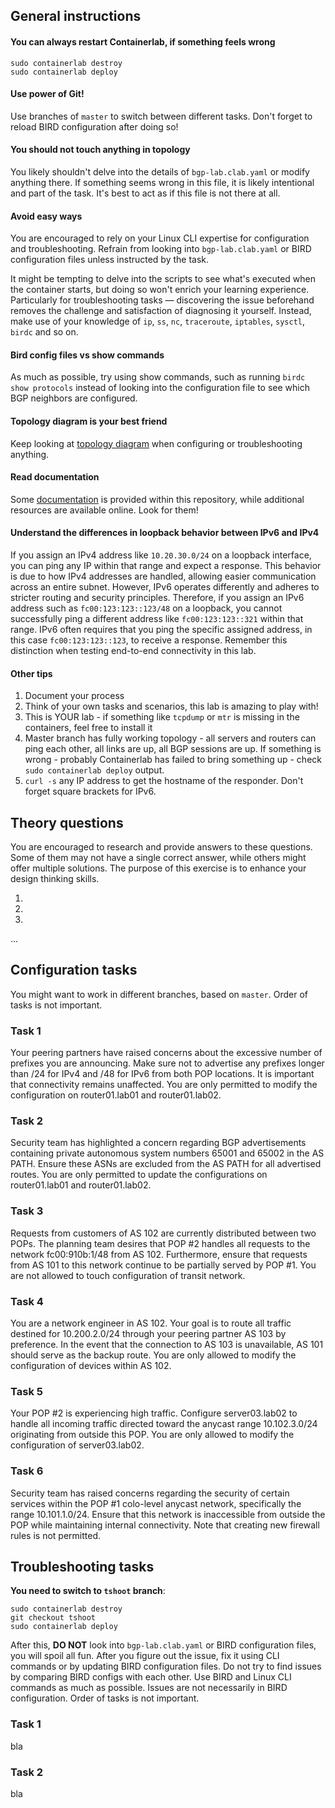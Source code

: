 ## General instructions

#### You can always restart Containerlab, if something feels wrong

```
sudo containerlab destroy
sudo containerlab deploy
```

#### Use power of Git!

Use branches of `master` to switch between different tasks. Don't forget to reload BIRD configuration after doing so!

#### You should not touch anything in topology

You likely shouldn't delve into the details of `bgp-lab.clab.yaml` or modify anything there. If something seems wrong in this file, it is likely intentional and part of the task. It's best to act as if this file is not there at all.

#### Avoid easy ways

You are encouraged to rely on your Linux CLI expertise for configuration and troubleshooting. Refrain from looking into `bgp-lab.clab.yaml` or BIRD configuration files unless instructed by the task.

It might be tempting to delve into the scripts to see what's executed when the container starts, but doing so won't enrich your learning experience. Particularly for troubleshooting tasks — discovering the issue beforehand removes the challenge and satisfaction of diagnosing it yourself. Instead, make use of your knowledge of `ip`, `ss`, `nc`, `traceroute`, `iptables`, `sysctl`, `birdc` and so on.

#### Bird config files vs show commands

As much as possible, try using show commands, such as running `birdc show protocols` instead of looking into the configuration file to see which BGP neighbors are configured.

#### Topology diagram is your best friend

Keep looking at [topology diagram](topology.pdf) when configuring or troubleshooting anything.

#### Read documentation

Some [documentation](DOCS.md) is provided within this repository, while additional resources are available online. Look for them!

#### Understand the differences in loopback behavior between IPv6 and IPv4

If you assign an IPv4 address like `10.20.30.0/24` on a loopback interface, you can ping any IP within that range and expect a response. This behavior is due to how IPv4 addresses are handled, allowing easier communication across an entire subnet. However, IPv6 operates differently and adheres to stricter routing and security principles. Therefore, if you assign an IPv6 address such as `fc00:123:123::123/48` on a loopback, you cannot successfully ping a different address like `fc00:123:123::321` within that range. IPv6 often requires that you ping the specific assigned address, in this case `fc00:123:123::123`, to receive a response. Remember this distinction when testing end-to-end connectivity in this lab.

#### Other tips

1. Document your process
2. Think of your own tasks and scenarios, this lab is amazing to play with!
3. This is YOUR lab - if something like `tcpdump` or `mtr` is missing in the containers, feel free to install it
4. Master branch has fully working topology - all servers and routers can ping each other, all links are up, all BGP sessions are up. If something is wrong - probably Containerlab has failed to bring something up - check `sudo containerlab deploy` output.
5. `curl -s` any IP address to get the hostname of the responder. Don't forget square brackets for IPv6.

## Theory questions

You are encouraged to research and provide answers to these questions. Some of them may not have a single correct answer, while others might offer multiple solutions. The purpose of this exercise is to enhance your design thinking skills.

1. <TBD>
2. <TBD>
3. <TBD>
...

## Configuration tasks

You might want to work in different branches, based on `master`. Order of tasks is not important.

### Task 1

Your peering partners have raised concerns about the excessive number of prefixes you are announcing. Make sure not to advertise any prefixes longer than /24 for IPv4 and /48 for IPv6 from both POP locations. It is important that connectivity remains unaffected. You are only permitted to modify the configuration on router01.lab01 and router01.lab02.

### Task 2

Security team has highlighted a concern regarding BGP advertisements containing private autonomous system numbers 65001 and 65002 in the AS PATH. Ensure these ASNs are excluded from the AS PATH for all advertised routes. You are only permitted to update the configurations on router01.lab01 and router01.lab02.

### Task 3

Requests from customers of AS 102 are currently distributed between two POPs. The planning team desires that POP #2 handles all requests to the network fc00:910b:1/48 from AS 102. Furthermore, ensure that requests from AS 101 to this network continue to be partially served by POP #1. You are not allowed to touch configuration of transit network.

### Task 4

You are a network engineer in AS 102. Your goal is to route all traffic destined for 10.200.2.0/24 through your peering partner AS 103 by preference. In the event that the connection to AS 103 is unavailable, AS 101 should serve as the backup route. You are only allowed to modify the configuration of devices within AS 102.

### Task 5

Your POP #2 is experiencing high traffic. Configure server03.lab02 to handle all incoming traffic directed toward the anycast range 10.102.3.0/24 originating from outside this POP. You are only allowed to modify the configuration of server03.lab02.

### Task 6

Security team has raised concerns regarding the security of certain services within the POP #1 colo-level anycast network, specifically the range 10.101.1.0/24. Ensure that this network is inaccessible from outside the POP while maintaining internal connectivity. Note that creating new firewall rules is not permitted.

## Troubleshooting tasks

**You need to switch to `tshoot` branch**:
```
sudo containerlab destroy
git checkout tshoot
sudo containerlab deploy
```

After this, **DO NOT** look into `bgp-lab.clab.yaml` or BIRD configuration files, you will spoil all fun. After you figure out the issue, fix it using CLI commands or by updating BIRD configuration files. Do not try to find issues by comparing BIRD configs with each other. Use BIRD and Linux CLI commands as much as possible. Issues are not necessarily in BIRD configuration. Order of tasks is not important.

### Task 1

bla

### Task 2

bla
